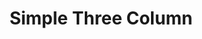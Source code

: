 ---
title: Simple Three Column
component: "features"
seo:
  page_title:
  meta_description:
  featured_image: /uploads/featured-image.jpg
  featured_image_alt:
html_example:
  - |
    <section class="block" aria-labelledby="feature-heading">
      <div class="wrapper-lg flow text-color-white text-align-center">
        <h2 id="feature-heading">Feature Heading</h2>
        <div class="columns gap-sm">
          <div class="col">
            <div class="icon-xl icon-fill-white margin-inline-auto">
              <svg xmlns="http://www.w3.org/2000/svg" viewBox="0 0 512 512"><path d="M499.99 176h-59.87l-16.64-41.6C406.38 91.63 365.57 64 319.5 64h-127c-46.06 0-86.88 27.63-103.99 70.4L71.87 176H12.01C4.2 176-1.53 183.34.37 190.91l6 24C7.7 220.25 12.5 224 18.01 224h20.07C24.65 235.73 16 252.78 16 272v48c0 16.12 6.16 30.67 16 41.93V416c0 17.67 14.33 32 32 32h32c17.67 0 32-14.33 32-32v-32h256v32c0 17.67 14.33 32 32 32h32c17.67 0 32-14.33 32-32v-54.07c9.84-11.25 16-25.8 16-41.93v-48c0-19.22-8.65-36.27-22.07-48H494c5.51 0 10.31-3.75 11.64-9.09l6-24c1.89-7.57-3.84-14.91-11.65-14.91zm-352.06-17.83c7.29-18.22 24.94-30.17 44.57-30.17h127c19.63 0 37.28 11.95 44.57 30.17L384 208H128l19.93-49.83zM96 319.8c-19.2 0-32-12.76-32-31.9S76.8 256 96 256s48 28.71 48 47.85-28.8 15.95-48 15.95zm320 0c-19.2 0-48 3.19-48-15.95S396.8 256 416 256s32 12.76 32 31.9-12.8 31.9-32 31.9z"/></svg>
            </div>
            <h3 class="h4 mt-1">Awesome Feature</h3>
            <p>Lumbersexual VHS viral art party brunch ramps jawn fam humblebrag lomo small batch synth flannel.</p>
          </div>
          <div class="col">
            <div class="icon-xl icon-fill-white margin-inline-auto">
              <svg xmlns="http://www.w3.org/2000/svg" viewBox="0 0 512 512"><path d="M496 448H16c-8.84 0-16 7.16-16 16v32c0 8.84 7.16 16 16 16h480c8.84 0 16-7.16 16-16v-32c0-8.84-7.16-16-16-16zm-304-64l-64-32 64-32 32-64 32 64 64 32-64 32-16 32h208l-86.41-201.63a63.955 63.955 0 0 1-1.89-45.45L416 0 228.42 107.19a127.989 127.989 0 0 0-53.46 59.15L64 416h144l-16-32zm64-224l16-32 16 32 32 16-32 16-16 32-16-32-32-16 32-16z"/></svg>
            </div>
            <h3 class="h4 mt-1">Awesome Feature</h3>
            <p>Gastropub microdosing williamsburg skateboard iPhone selfies.</p>
          </div>
          <div class="col">
            <div class="icon-xl icon-fill-white margin-inline-auto">
              <svg xmlns="http://www.w3.org/2000/svg" viewBox="0 0 384 512"><path d="M186.1.09C81.01 3.24 0 94.92 0 200.05v263.92c0 14.26 17.23 21.39 27.31 11.31l24.92-18.53c6.66-4.95 16-3.99 21.51 2.21l42.95 48.35c6.25 6.25 16.38 6.25 22.63 0l40.72-45.85c6.37-7.17 17.56-7.17 23.92 0l40.72 45.85c6.25 6.25 16.38 6.25 22.63 0l42.95-48.35c5.51-6.2 14.85-7.17 21.51-2.21l24.92 18.53c10.08 10.08 27.31 2.94 27.31-11.31V192C384 84 294.83-3.17 186.1.09zM128 224c-17.67 0-32-14.33-32-32s14.33-32 32-32 32 14.33 32 32-14.33 32-32 32zm128 0c-17.67 0-32-14.33-32-32s14.33-32 32-32 32 14.33 32 32-14.33 32-32 32z"/></svg>
            </div>
            <h3 class="h4 mt-1">Awesome Feature</h3>
            <p>La croix shoreditch church-key, kickstarter same man braid poke taxidermy iPhone retro.</p>
          </div>
        </div>
      </div>
    </section>
css_example:
  - |
    .logo-wrapper img {
      filter: grayscale(1) brightness(0.7);
    }
---